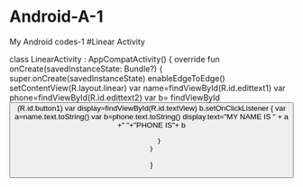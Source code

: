 # Android-A-1
My Android codes-1
#Linear Activity

class LinearActivity : AppCompatActivity() {
override fun onCreate(savedInstanceState: Bundle?) {
        super.onCreate(savedInstanceState)
        enableEdgeToEdge()
        setContentView(R.layout.linear)
        var name=findViewById<EditText>(R.id.edittext1)
        var phone=findViewById<EditText>(R.id.edittext2)
        var b= findViewById<Button>(R.id.button1)
        var display=findViewById<TextView>(R.id.textView)
        b.setOnClickListener {
            var a=name.text.toString()
            var b=phone.text.toString()
            display.text="MY NAME IS " + a +" "+"PHONE IS"+  b

        }
    }
}
